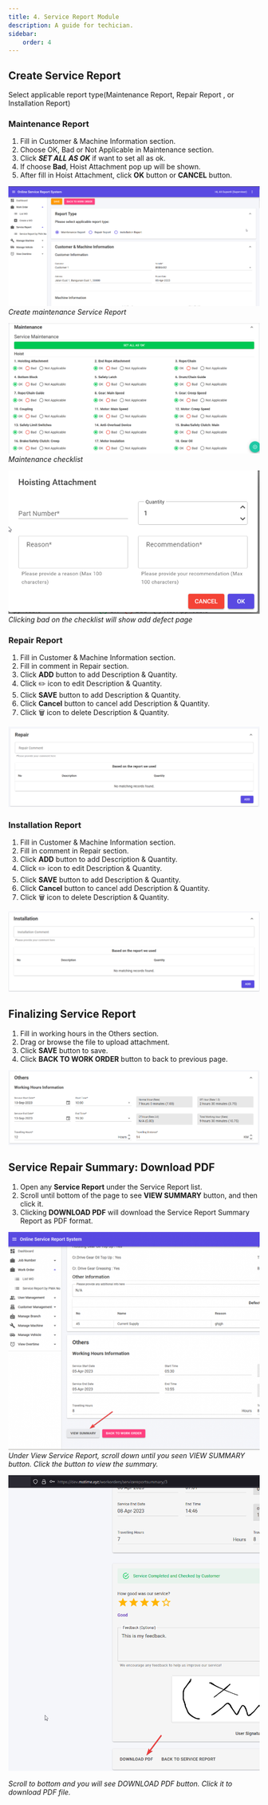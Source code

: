 ```yaml
---
title: 4. Service Report Module
description: A guide for techician.
sidebar:
    order: 4
---
```


## Create Service Report

Select applicable report type(Maintenance Report, Repair Report , or Installation Report)

### Maintenance Report

1. Fill in Customer & Machine Information section.
2. Choose OK, Bad or Not Applicable in Maintenance section.
3. Click ***SET ALL AS OK*** if want to set all as ok.
4. If choose **Bad**, Hoist Attachment pop up will be shown.
5. After fill in Hoist Attachment, click **OK** button or **CANCEL** button.

![Create Service Report - Maintenance](../../../assets/supervisor/servicereport/sr-maintenance-create.png)
*Create maintenance Service Report*

![Maintenance Checklist](../../../assets/supervisor/servicereport/sr-maintenance-checklist.png)
*Maintenance checklist*

![Bad check](../../../assets/supervisor/servicereport/sr-maintenance-defectbad.png)
*Clicking bad on the checklist will show add defect page*

### Repair Report

1. Fill in Customer & Machine Information section.
2. Fill in comment in Repair section.
3. Click **ADD** button to add Description & Quantity.
4. Click ✏️ icon to edit Description & Quantity.
5. Click **SAVE** button to add Description & Quantity.
6. Click **Cancel** button to cancel add Description & Quantity.
7. Click 🗑️ icon to delete Description & Quantity.

![Repair Page](../../../assets/supervisor/servicereport/sr-repair-page.png)

### Installation Report

1. Fill in Customer & Machine Information section.
2. Fill in comment in Repair section.
3. Click **ADD** button to add Description & Quantity.
4. Click ✏️ icon to edit Description & Quantity.
5. Click **SAVE** button to add Description & Quantity.
6. Click **Cancel** button to cancel add Description & Quantity.
7. Click 🗑️ icon to delete Description & Quantity.

![Installation Page](../../../assets/supervisor/servicereport/sr-installation-page.png)

## Finalizing Service Report

1. Fill in working hours in the Others section.
2. Drag or browse the file to upload attachment.
3. Click **SAVE** button to save.
4. Click **BACK TO WORK ORDER** button to back to previous page.

![Working Hour](../../../assets/supervisor/servicereport/sr-working-hour.png)

## Service Repair Summary: Download PDF

1. Open any **Service Report** under the Service Report list.
2. Scroll until bottom of the page to see **VIEW SUMMARY** button, and then click it.
3. Clicking **DOWNLOAD PDF** will download the Service Report Summary Report as PDF format.

![Service Report View Summary](../../../assets/admin/servicereport/opserv-admin-servicereport-summary1.png)
*Under View Service Report, scroll down until you seen VIEW SUMMARY button. Click the button to view the summary.*

![Service Report Download PDF](../../../assets/admin/servicereport/opserv-admin-servicereport-summary2.png)

*Scroll to bottom and you will see DOWNLOAD PDF button. Click it to download PDF file.*